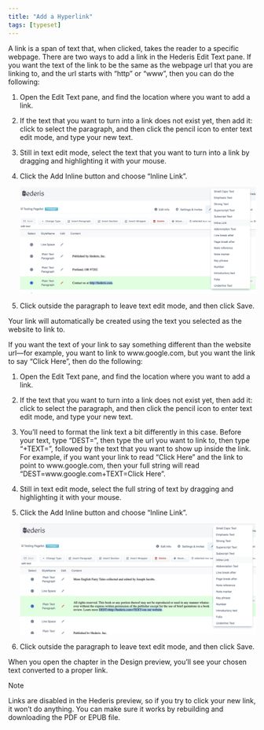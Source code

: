 ```yaml
---
title: "Add a Hyperlink"
tags: [typeset]
---
```

 
<html><body><section data-type="chapter" class="hsecchapter" data-hederis-type="hsecchapter" id="add-a-link" data-pi-attrs="id: add-a-link; data-tags: typeset;" role="doc-chapter" data-tags="typeset" data-author-name=" " data-book-title=" " title="Add a Hyperlink"><p class="hblkp" data-hederis-type="hblkp" id="pnoErBTF8">A link is a span of text that, when clicked, takes the reader to a specific webpage. There are two ways to add a link in the Hederis Edit Text pane. If you want the text of the link to be the same as the webpage url that you are linking to, and the url starts with &#8220;http&#8221; or &#8220;www&#8221;, then you can do the following:</p><ol class="hwprnumlist" data-hederis-type="hwprnumlist" id="pvW0STwGj"><li class="hblkoli" data-hederis-type="hblkoli" id="li7aesUa0w"><p class="hblkoli" data-hederis-type="hblklip" id="pCTWvqS80">Open the Edit Text pane, and find the location where you want to add a link.</p></li><li class="hblkoli" data-hederis-type="hblkoli" id="liAE097wEm"><p class="hblkoli" data-hederis-type="hblklip" id="pZ0urxjp3">If the text that you want to turn into a link does not exist yet, then add it: click to select the paragraph, and then click the pencil icon to enter text edit mode, and type your new text.</p></li><li class="hblkoli" data-hederis-type="hblkoli" id="lie4GWCbOI"><p class="hblkoli" data-hederis-type="hblklip" id="pQQ2zdhxK">Still in text edit mode, select the text that you want to turn into a link by dragging and highlighting it with your mouse. </p></li><li class="hblkoli" data-hederis-type="hblkoli" id="lis1HCwNgp"><p class="hblkoli" data-hederis-type="hblklip" id="pAwyXvZgm">Click the Add Inline button and choose &#8220;Inline Link&#8221;.</p><img data-hederis-type="hblkimg" class="hblkimg" id="pSD8o10cf" src="/images/insertlink1.png" data-img-src="/images/insertlink1.png"/></li><li class="hblkoli" data-hederis-type="hblkoli" id="liZHFHg4Zz"><p class="hblkoli" data-hederis-type="hblklip" id="pJbVB6p5L">Click outside the paragraph to leave text edit mode, and then click Save.</p></li></ol><p class="hblkp" data-hederis-type="hblkp" id="p4dZjjSMV">Your link will automatically be created using the text you selected as the website to link to.</p><p class="hblkp" data-hederis-type="hblkp" id="plLQOSsfM">If you want the text of your link to say something different than the website url&#8212;for example, you want to link to www.google.com, but you want the link to say &#8220;Click Here&#8221;, then do the following:</p><ol class="hwprnumlist" data-hederis-type="hwprnumlist" id="pPmCx3T63"><li class="hblkoli" data-hederis-type="hblkoli" id="liMTYPLf5S"><p class="hblkoli" data-hederis-type="hblklip" id="pkjKr7dpP">Open the Edit Text pane, and find the location where you want to add a link.</p></li><li class="hblkoli" data-hederis-type="hblkoli" id="liH9EJuwpD"><p class="hblkoli" data-hederis-type="hblklip" id="pfPtUFl71">If the text that you want to turn into a link does not exist yet, then add it: click to select the paragraph, and then click the pencil icon to enter text edit mode, and type your new text.</p></li><li class="hblkoli" data-hederis-type="hblkoli" id="liheKS9Swl"><p class="hblkoli" data-hederis-type="hblklip" id="p64dIWVdw">You&#8217;ll need to format the link text a bit differently in this case. Before your text, type &#8220;DEST=&#8221;, then type the url you want to link to, then type &#8220;+TEXT=&#8221;, followed by the text that you want to show up inside the link. For example, if you want your link to read &#8220;Click Here&#8221; and the link to point to www.google.com, then your full string will read &#8220;DEST=www.google.com+TEXT=Click Here&#8221;.</p></li><li class="hblkoli" data-hederis-type="hblkoli" id="liYwNy9e8i"><p class="hblkoli" data-hederis-type="hblklip" id="pZmcnOSAk">Still in text edit mode, select the full string of text by dragging and highlighting it with your mouse. </p></li><li class="hblkoli" data-hederis-type="hblkoli" id="lik3SSOK4n"><p class="hblkoli" data-hederis-type="hblklip" id="ptDjTOLt4">Click the Add Inline button and choose &#8220;Inline Link&#8221;.</p><img data-hederis-type="hblkimg" class="hblkimg" id="psx2TyUrH" src="/images/insertlink2.png" data-img-src="/images/insertlink2.png"/></li><li class="hblkoli" data-hederis-type="hblkoli" id="liCbDkwHJ1"><p class="hblkoli" data-hederis-type="hblklip" id="pw7mzpPbN">Click outside the paragraph to leave text edit mode, and then click Save.</p></li></ol><p class="hblkp" data-hederis-type="hblkp" id="p4uH463lJ">When you open the chapter in the Design preview, you&#8217;ll see your chosen text converted to a proper link. </p><div class="hwprbox box" data-hederis-type="hwprbox" id="pkvip5ItB" data-type="sidebar"><p class="hblktype" data-hederis-type="hblktype" id="pIuBEgTKa">Note</p><p class="hblkp" data-hederis-type="hblkp" id="pyb13iclE">Links are disabled in the Hederis preview, so if you try to click your new link, it won&#8217;t do anything. You can make sure it works by rebuilding and downloading the PDF or EPUB file.</p></div></section></body></html>
